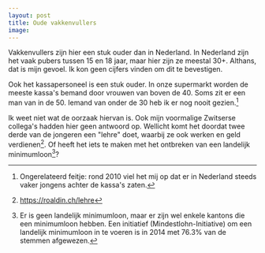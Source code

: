 ```yaml
---
layout: post
title: Oude vakkenvullers
image:
---
```


Vakkenvullers zijn hier een stuk ouder dan in Nederland. In Nederland zijn het vaak pubers tussen 15 en 18 jaar, maar hier zijn ze meestal 30+. Althans, dat is mijn gevoel. Ik kon geen cijfers vinden om dit te bevestigen.

Ook het kassapersoneel is een stuk ouder. In onze supermarkt worden de meeste kassa's bemand door vrouwen van boven de 40. Soms zit er een man van in de 50. Iemand van onder de 30 heb ik er nog nooit gezien.[^3]

Ik weet niet wat de oorzaak hiervan is. Ook mijn voormalige Zwitserse collega's hadden hier geen antwoord op. Wellicht komt het doordat twee derde van de jongeren een "lehre" doet, waarbij ze ook werken en geld verdienen[^1]. Of heeft het iets te maken met het ontbreken van een landelijk minimumloon[^2]?

[^1]: <https://roaldin.ch/lehre>
[^2]: Er is geen landelijk minimumloon, maar er zijn wel enkele kantons die een minimumloon hebben. Een initiatief (Mindestlohn-Initiative) om een landelijk minimumloon in te voeren is in 2014 met 76.3% van de stemmen afgewezen.
[^3]: Ongerelateerd feitje: rond 2010 viel het mij op dat er in Nederland steeds vaker jongens achter de kassa's zaten.
